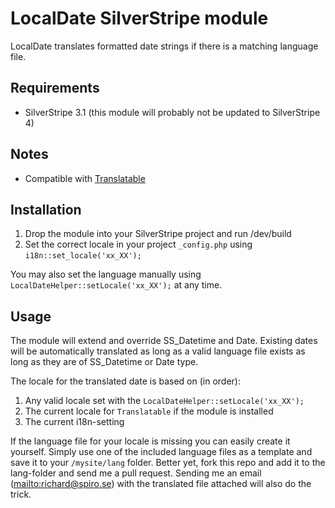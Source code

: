 # LocalDate SilverStripe module

LocalDate translates formatted date strings if there is a matching language file.

## Requirements

* SilverStripe 3.1 (this module will probably not be updated to SilverStripe 4)

## Notes

* Compatible with [Translatable](https://github.com/silverstripe/silverstripe-translatable)

## Installation

1. Drop the module into your SilverStripe project and run /dev/build
2. Set the correct locale in your project `_config.php` using `i18n::set_locale('xx_XX');`

You may also set the language manually using `LocalDateHelper::setLocale('xx_XX');` at any time.

## Usage

The module will extend and override SS_Datetime and Date. Existing dates will be automatically translated as long as a valid language file exists as long as they are of SS_Datetime or Date type.

The locale for the translated date is based on (in order):

1. Any valid locale set with the `LocalDateHelper::setLocale('xx_XX');`
2. The current locale for `Translatable` if the module is installed
3. The current i18n-setting

If the language file for your locale is missing you can easily create it yourself. Simply use one of the included language files as a template and save it to your `/mysite/lang` folder. Better yet, fork this repo and add it to the lang-folder and send me a pull request. Sending me an email (<mailto:richard@spiro.se>) with the translated file attached will also do the trick.
